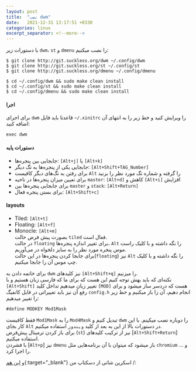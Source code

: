 ```yaml
---
layout: post
title:  "نصب dwm"
date:   2021-12-31 13:17:51 +0330
categories: linux
excerpt_separator: <!--more-->
---
```

با دستورات زیر `dwm`، `st` و `dmenu` را نصب میکنیم:
```console
$ git clone http://git.suckless.org/dwm ~/.config/dwm
$ git clone http://git.suckless.org/st ~/.config/st
$ git clone http://git.suckless.org/dmenu ~/.config/dmenu
```   
```console
$ cd ~/.config/dwm && sudo make clean install
$ cd ~/.config/st && sudo make clean install
$ cd ~/.config/dmenu && sudo make clean install
```   
<!--more-->
#### اجرا
برای اجرای `dwm` قاعدتا باید فایل `~/.xinitrc` را ویرایش کنید و خط زیر را به انتهای آن اضافه کنید:
```console
exec dwm
```   
#### دستورات پایه
- جابجایی بین پنجره‌ها: `[Alt+j]` یا `[Alt+k]`
- جابجایی یکی از پنجره‌ها به تگ دیگر: `[Alt+Shift+TAG_Number]`
- برای رفتن به تگ‌های دیگر کافیست `Alt` را گرفته و شماره تگ مورد نظر را بزنید
- برای تعیین میزان پنجره‌ها در ناحیه `master`: `[Alt+d]` کاهش و `[Alt+i]` افزایش
- برای جابجایی پنجره‌ها بین `master` و `stack`: `[Alt+Return]`
- برای بستن پنجره فعال: `[Alt+Shift+c]`   

#### layouts
- Tiled: `[Alt+t]`
- Floating: `[Alt+f]`
- Monocle: `[Alt+m]`   
بصورت پیش فرض حالت `tiled` فعال است.  
در حالت `floating` برای تغییر اندازه پنجره‌ها، `Alt` را نگه داشته و با کلیک راست موس پنجره مورد نظر را به سایز دلخواه در می‌آوریم.  
برای جابجا کردن پنجره‌ها در این حالت(`floating`) نیز `Alt` را نگه داشته و با کلیک چپ موس آن را جابجا میکنیم.

برای خاتمه دادن به `dwm` نیز کلیدهای `[Alt+Shift+q]` را میزنیم.   
نکته‌ای که باید بهش توجه کنیم این هست که برای ما که فارسی زبان هستیم و با `[Alt+Shift]` تغییر زبان میدهیم تداخل کلید `[MOD]` هست که دردسر ساز میشود و برای رفع آن نیز باید تغییراتی در فایل کانفیگ `config.h` انجام دهیم، آن زا باز میکنیم و خط زیر را تغییر میدهیم:
```console
#define MODKEY Mod1Mask
```   
فقط کافیست `Mod1Mask` را به `Mod4Mask` تبدیل کنیم و `dwm` را دوباره نصب میکینم. با این کار بجای `Alt` در دستورات بالا از این به بعد از کلید `ویندوز` استفاده میکنیم.  
برای باز کردن ترمینال پیش‌فرض (`st`) نیز از ترکیب کلیدهای [`Alt+Shift+Return`] استفاده میکنیم.  
با فشردن [`Alt+p`] نیز `dmenu` باز میشود که میتوان با آن برنامه‌هایی مثل `chromium` و ... را اجرا کرد.

و [این هم](https://live.staticflickr.com/65535/51790054095_273bd378a0_o.png){:target="_blank"} اسکرین شاتی از دسکتاپ من /:
